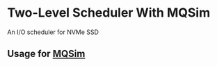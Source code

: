 # Two-Level Scheduler With MQSim
An I/O scheduler for NVMe SSD
## Usage for [MQSim](https://github.com/CMU-SAFARI/MQSim)